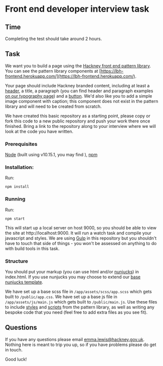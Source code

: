 # Front end developer interview task

## Time

Completing the test should take around 2 hours.

## Task

We want you to build a page using the [Hackney front end pattern library](https://github.com/LBHackney-IT/LBH-frontend). You can see the pattern library components at [https://lbh-frontend.herokuapp.com/](https://lbh-frontend.herokuapp.com/).

Your page should include Hackney branded content, including at least a [header](https://lbh-frontend.herokuapp.com/components/lbh-header), a title, a paragraph (you can find header and paragraph examples [on our typography page](https://lbh-frontend.herokuapp.com/examples/typography)) and a [button](https://lbh-frontend.herokuapp.com/components/lbh-button). We'd also like you to add a simple image component with caption; this component does not exist in the pattern library and will need to be created from scratch.

We have created this basic repository as a starting point, please copy or fork this code to a new public repository and push your work there once finished. Bring a link to the repository along to your interview where we will look at the code you have written.

### Prerequisites

[Node](https://nodejs.org/en/) (built using v10.15.1, you may find ), [npm](https://www.npmjs.com/get-npm)

### Installation:

Run:

```npm install```

### Running

Run:

```npm start``` 

This will start up a local server on host 9000, so you should be able to view the site at http://localhost:9000. It will run a watch task and compile your javascript and styles. We are using [Gulp](https://gulpjs.com/) in this repository but you shouldn't have to touch that side of things - you won't be assessed on anything to do with build tools in this task.

### Structure

You should put your markup (you can use html and/or [nunjucks](https://mozilla.github.io/nunjucks/)) in index.html. If you use nunjucks you may choose to extend our [base nunjucks template](https://github.com/LBHackney-IT/LBH-frontend/blob/master/package/lbh/template.njk).

We have set up a base scss file in `/app/assets/scss/app.scss` which gets built to `/public/app.css`. We have set up a base js file in `/app/assets/js/main.js` which gets built to `/public/main.js`. Use these files to include [styles](https://github.com/LBHackney-IT/LBH-frontend/blob/master/docs/installation/installing-with-npm.md#importing-styles) and [scripts](https://github.com/LBHackney-IT/LBH-frontend/blob/master/docs/installation/installing-with-npm.md#using-javascript) from the pattern library, as well as writing any bespoke code that you need (feel free to add extra files as you see fit).

## Questions

If you have any questions please email [emma.lewis@hackney.gov.uk](mailto:emma.lewis@hackney.gov.uk). Nothing here is meant to trip you up, so if you have problems please do get in touch.

Good luck!

